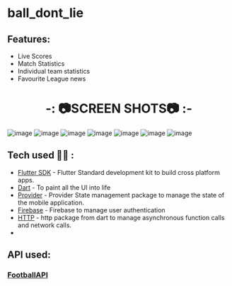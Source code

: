 # ball_dont_lie

## Features:
- Live Scores
- Match Statistics
- Individual team statistics
- Favourite League news

<h1 align="center">-: 📷SCREEN SHOTS📷 :-</h1>

![image](https://user-images.githubusercontent.com/71266237/223327500-06e78862-5048-4004-8389-fbec6d22ac92.png)
![image](https://user-images.githubusercontent.com/71266237/223327570-c9a6d686-45f3-4a08-b61d-e737dde3f5de.png)
![image](https://user-images.githubusercontent.com/71266237/223329174-292176dd-8df5-48a7-80bb-620452046fdc.png)
![image](https://user-images.githubusercontent.com/71266237/223327668-96879bb6-d586-4472-b10d-410b8b1ec038.png)
![image](https://user-images.githubusercontent.com/71266237/223327777-4a2165e0-9711-4a66-9d88-1ab32a1a3539.png)
![image](https://user-images.githubusercontent.com/71266237/223327817-28be593f-203c-4770-a249-877317653d9f.png)
![image](https://user-images.githubusercontent.com/71266237/223327871-e6447fe9-142b-4eb6-9c4f-f57a38ec6e0f.png)




## Tech used 👨‍💻 :
- [Flutter SDK](https://flutter.dev/) - Flutter Standard development kit to build cross platform apps.
- [Dart](https://dart.dev/) - To paint all the UI into life
- [Provider](https://docs.flutter.dev/development/data-and-backend/state-mgmt/simple) - Provider State management package to manage the state of the mobile application.
- [Firebase](https://firebase.google.com/) - Firebase to manage user authentication
- [HTTP](https://pub.dev/packages/http) - http package from dart to manage asynchronous function calls and network calls.
- 

 ## API used:
 ### [FootballAPI](https://rapidapi.com/GiulianoCrescimbeni/api/football98/) 
